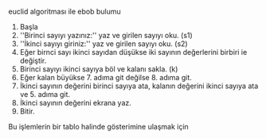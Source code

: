 euclid algoritması ile ebob bulumu


1. Başla
2. ''Birinci sayıyı yazınız:'' yaz ve girilen sayıyı oku. (s1)
3. ''İkinci sayıyı giriniz:'' yaz ve girilen sayıyı oku. (s2)
4. Eğer birnci sayı ikinci sayıdan düşükse iki sayının değerlerini birbiri ie değiştir.
5. Birinci sayıyı ikinci sayıya böl ve kalanı sakla. (k)
6. Eğer kalan büyükse 7. adıma git değilse 8. adıma git.
7. İkinci sayının değerini birinci sayıya ata, kalanın değerini ikinci sayıya ata ve 5. adıma git.
8. İkinci sayının değerini ekrana yaz.
9. Bitir.


Bu işlemlerin bir tablo halinde gösterimine ulaşmak için
